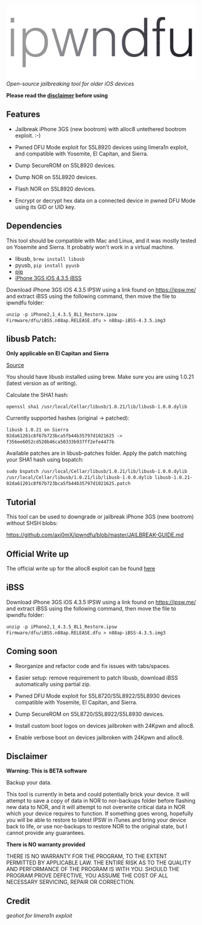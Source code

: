 ![](repo/ipwndfu.png)
*Open-source jailbreaking tool for older iOS devices*


**Please read the [disclaimer](#Disclaimer) before using**

## Features

* Jailbreak iPhone 3GS (new bootrom) with alloc8 untethered bootrom exploit. :-)

* Pwned DFU Mode exploit for S5L8920 devices using limera1n exploit, and compatible with Yosemite, El Capitan, and Sierra.

* Dump SecureROM on S5L8920 devices.

* Dump NOR on S5L8920 devices.

* Flash NOR on S5L8920 devices.

* Encrypt or decrypt hex data on a connected device in pwned DFU Mode using its GID or UID key.


## Dependencies

This tool should be compatible with Mac and Linux, and it was mostly tested on Yosemite and Sierra. It probably won't work in a virtual machine.

* libusb, `brew install libusb`
* pyusb, `pip install pyusb`
* [pip](https://pip.pypa.io/en/stable/installing/)
* [iPhone 3GS iOS 4.3.5 iBSS](#iBSS)

Download iPhone 3GS iOS 4.3.5 IPSW using a link found on https://ipsw.me/ and extract iBSS using the following command, then move the file to ipwndfu folder:

```
unzip -p iPhone2,1_4.3.5_8L1_Restore.ipsw Firmware/dfu/iBSS.n88ap.RELEASE.dfu > n88ap-iBSS-4.3.5.img3
```

## libusb Patch:
**Only applicable on El Capitan and Sierra**

[Source](https://www.belle-aurore.com/mike/2016/06/os-x-el-capitan-and-its-refusal-to-reset-usb-devices/)

You should have libusb installed using brew. Make sure you are using 1.0.21 (latest version as of writing).

Calculate the SHA1 hash:

```
openssl sha1 /usr/local/Cellar/libusb/1.0.21/lib/libusb-1.0.0.dylib
```

Currently supported hashes (original -> patched):
```
libusb 1.0.21 on Sierra
02da61201c8f67b723bca5fb44b35797d1021625 -> f356ee6052cd520b46ca50333b937ff2efe4477b
```

Available patches are in libusb-patches folder. Apply the patch matching your SHA1 hash using bspatch:

```
sudo bspatch /usr/local/Cellar/libusb/1.0.21/lib/libusb-1.0.0.dylib /usr/local/Cellar/libusb/1.0.21/lib/libusb-1.0.0.dylib libusb-1.0.21-02da61201c8f67b723bca5fb44b35797d1021625.patch
```




## Tutorial

This tool can be used to downgrade or jailbreak iPhone 3GS (new bootrom) without SHSH blobs:

https://github.com/axi0mX/ipwndfu/blob/master/JAILBREAK-GUIDE.md

## Official Write up

The official write up for the alloc8 exploit can be found [here](https://github.com/axi0mX/alloc8)

## iBSS

Download iPhone 3GS iOS 4.3.5 IPSW using a link found on https://ipsw.me/ and extract iBSS using the following command, then move the file to ipwndfu folder:

```
unzip -p iPhone2,1_4.3.5_8L1_Restore.ipsw Firmware/dfu/iBSS.n88ap.RELEASE.dfu > n88ap-iBSS-4.3.5.img3
```


## Coming soon

* Reorganize and refactor code and fix issues with tabs/spaces.

* Easier setup: remove requirement to patch libusb, download iBSS automatically using partial zip.

* Pwned DFU Mode exploit for S5L8720/S5L8922/S5L8930 devices compatible with Yosemite, El Capitan, and Sierra.

* Dump SecureROM on S5L8720/S5L8922/S5L8930 devices.

* Install custom boot logos on devices jailbroken with 24Kpwn and alloc8.

* Enable verbose boot on devices jailbroken with 24Kpwn and alloc8.

## Disclaimer

**Warning: This is BETA software**

Backup your data.

This tool is currently in beta and could potentially brick your device. It will attempt to save a copy of data in NOR to nor-backups folder before flashing new data to NOR, and it will attempt to not overwrite critical data in NOR which your device requires to function. If something goes wrong, hopefully you will be able to restore to latest IPSW in iTunes and bring your device back to life, or use nor-backups to restore NOR to the original state, but I cannot provide any guarantees.

**There is NO warranty provided**

THERE IS NO WARRANTY FOR THE PROGRAM, TO THE EXTENT PERMITTED BY APPLICABLE LAW. THE ENTIRE RISK AS TO THE QUALITY AND PERFORMANCE OF THE PROGRAM IS WITH YOU. SHOULD THE PROGRAM PROVE DEFECTIVE, YOU ASSUME THE COST OF
ALL NECESSARY SERVICING, REPAIR OR CORRECTION.

## Credit

*geohot for limera1n exploit*
